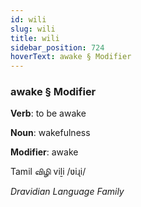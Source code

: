 ```yaml
---
id: wili
slug: wili
title: wili
sidebar_position: 724
hoverText: awake § Modifier
---
```


### awake § Modifier

**Verb**: to be awake

**Noun**: wakefulness

**Modifier**: awake

Tamil விழி viḻi /ʋiɻi/

*Dravidian Language Family*
